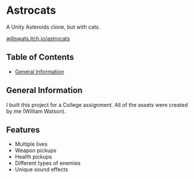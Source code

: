 # Astrocats

A Unity Asteroids clone, but with cats.

[willswats.itch.io/astrocats](https://willswats.itch.io/astrocats)

## Table of Contents

- [General Information](#general-information)

## General Information

I built this project for a College assignment. All of the assets were created by me (William Watson).

## Features

- Multiple lives
- Weapon pickups
- Health pickups
- Different types of enemies
- Unique sound effects
